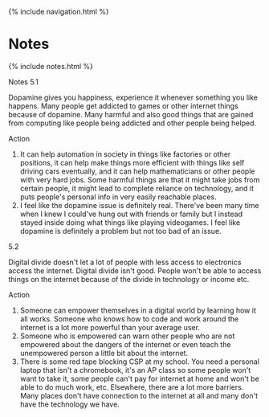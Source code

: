 {% include navigation.html %}

# Notes

{% include notes.html %}

Notes
5.1

Dopamine gives you happiness, experience it whenever something you like happens.
Many people get addicted to games or other internet things because of dopamine.
Many harmful and also good things that are gained from computing like people being addicted and other people being helped.

Action
1. It can help automation in society in things like factories or other positions, it can help make things more efficient with things like self driving cars eventually, and it can help mathematicians or other people with very hard jobs. Some harmful things are that it might take jobs from certain people, it might lead to complete reliance on technology, and it puts people's personal info in very easily reachable places.
2. I feel like the dopamine issue is definitely real. There've been many time when I knew I could've hung out with friends or family but I instead stayed inside doing what things like playing videogames. I feel like dopamine is definitely a problem but not too bad of an issue. 

5.2

Digital divide doesn't let a lot of people with less access to electronics access the internet.
Digital divide isn't good. People won't be able to access things on the internet because of the divide in technology or income etc.

Action
1. Someone can empower themselves in a digital world by learning how it all works. Someone who knows how to code and work around the internet is a lot more powerful than your average user. 
2. Someone who is empowered can warn other people who are not empowered about the dangers of the internet or even teach the unempowered person a little bit about the internet. 
3. There is some red tape blocking CSP at my school. You need a personal laptop that isn't a chromebook, it's an AP class so some people won't want to take it, some people can't pay for internet at home and won't be able to do much work, etc. Elsewhere, there are a lot more barriers. Many places don't have connection to the internet at all and many don't have the technology we have. 
